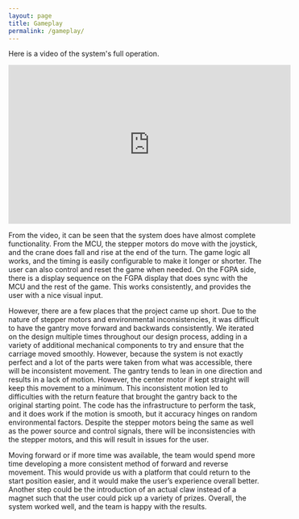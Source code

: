 ```yaml
---
layout: page
title: Gameplay
permalink: /gameplay/
---
```

Here is a video of the system's full operation.

<iframe width="560" height="315" src="https://www.youtube.com/watch?v=sIIKwWzw8-U" title="YouTube video player" frameborder="0" allow="accelerometer; autoplay; clipboard-write; encrypted-media; gyroscope; picture-in-picture" allowfullscreen></iframe>

From the video, it can be seen that the system does have almost complete functionality.  From the MCU, the stepper motors do move with the joystick, and the crane does fall and rise at the end of the turn.  The game logic all works, and the timing is easily configurable to make it longer or shorter.  The user can also control and reset the game when needed.  On the FGPA side, there is a display sequence on the FGPA display that does sync with the MCU and the rest of the game.  This works consistently, and provides the user with a nice visual input.

However, there are a few places that the project came up short.  Due to the nature of stepper motors and environmental inconsistencies, it was difficult to have the gantry move forward and backwards consistently.  We iterated on the design multiple times throughout our design process, adding in a variety of additional mechanical components to try and ensure that the carriage moved smoothly.  However, because the system is not exactly perfect and a lot of the parts were taken from what was accessible, there will be inconsistent movement. The gantry tends to lean in one direction and results in a lack of motion.  However, the center motor if kept straight will keep this movement to a minimum.  This inconsistent motion led to difficulties with the return feature that brought the gantry back to the original starting point.  The code has the infrastructure to perform the task, and it does work if the motion is smooth, but it accuracy hinges on random environmental factors. Despite the stepper motors being the same as well as the power source and control signals, there will be inconsistencies with the stepper motors, and this will result in issues for the user.

Moving forward or if more time was available, the team would spend more time developing a more consistent method of forward and reverse movement.  This would provide us with a platform that could return to the start position easier, and it would make the user’s experience overall better. Another step could be the introduction of an actual claw instead of a magnet such that the user could pick up a variety of prizes.  Overall, the system worked well, and the team is happy with the results. 

